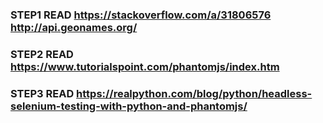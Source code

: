 ### STEP1 READ https://stackoverflow.com/a/31806576 http://api.geonames.org/

### STEP2 READ https://www.tutorialspoint.com/phantomjs/index.htm

### STEP3 READ https://realpython.com/blog/python/headless-selenium-testing-with-python-and-phantomjs/
